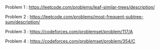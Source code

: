 Problem 1 : https://leetcode.com/problems/leaf-similar-trees/description/

Problem 2 : https://leetcode.com/problems/most-frequent-subtree-sum/description/

Problem 3 : https://codeforces.com/problemset/problem/117/A

Problem 4 : https://codeforces.com/problemset/problem/354/C
